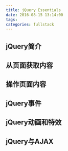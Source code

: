```yaml
---
title: jQuery Essentials
date: 2016-08-15 13:14:00
tags:
categories: fullstack
---
```


## jQuery简介

## 从页面获取内容

## 操作页面内容

## jQuery事件

## jQuery动画和特效

## jQuery与AJAX